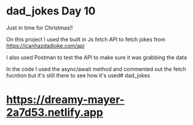 ﻿# dad_jokes Day 10

Just in time for Christmas!!

On this project I used the built in Js fetch API to fetch jokes from https://icanhazdadjoke.com/api

I also used Postman to test the API to make sure it was grabbing the data

In the code I used the async/await method and commented out the fetch fucntion but it's still there to see how it's used# dad_jokes

# https://dreamy-mayer-2a7d53.netlify.app
